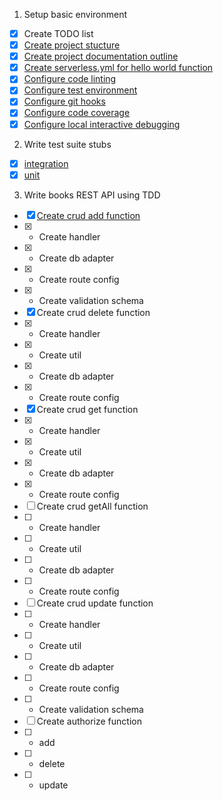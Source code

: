 1. Setup basic environment

- [x] Create TODO list
- [x] [Create project stucture](https://github.com/mjgs/serverless-books-api/pull/1)
- [x] [Create project documentation outline](https://github.com/mjgs/serverless-books-api/pull/2)
- [x] [Create serverless.yml for hello world function](https://github.com/mjgs/serverless-books-api/pull/3)
- [x] [Configure code linting](https://github.com/mjgs/serverless-books-api/pull/5)
- [x] [Configure test environment](https://github.com/mjgs/serverless-books-api/pull/7)
- [x] [Configure git hooks](https://github.com/mjgs/serverless-books-api/pull/8)
- [x] [Configure code coverage](https://github.com/mjgs/serverless-books-api/pull/9)
- [x] [Configure local interactive debugging](https://github.com/mjgs/serverless-books-api/pull/10)

2. Write test suite stubs

- [x] [integration](https://github.com/mjgs/serverless-books-api/pull/20)
- [x] [unit](https://github.com/mjgs/serverless-books-api/pull/11)

3. Write books REST API using TDD

- [x] [Create crud add function](https://github.com/mjgs/serverless-books-api/pull/12)
- [x]   - Create handler
- [x]   - Create db adapter
- [x]   - Create route config
- [x]   - Create validation schema
- [x] Create crud delete function
- [x]   - Create handler
- [x]   - Create util
- [x]   - Create db adapter
- [x]   - Create route config
- [x] Create crud get function
- [x]   - Create handler
- [x]   - Create util
- [x]   - Create db adapter
- [x]   - Create route config
- [ ] Create crud getAll function
- [ ]   - Create handler
- [ ]   - Create util
- [ ]   - Create db adapter
- [ ]   - Create route config
- [ ] Create crud update function
- [ ]   - Create handler
- [ ]   - Create util
- [ ]   - Create db adapter
- [ ]   - Create route config
- [ ]   - Create validation schema
- [ ] Create authorize function
- [ ]   - add
- [ ]   - delete
- [ ]   - update